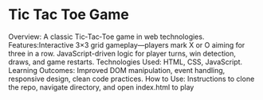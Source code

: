 # Tic Tac Toe Game
Overview: A classic Tic‑Tac‑Toe game in web technologies.
Features:Interactive 3×3 grid gameplay—players mark X or O aiming for three in a row.
JavaScript-driven logic for player turns, win detection, draws, and game restarts.
Technologies Used: HTML, CSS, JavaScript.
Learning Outcomes: Improved DOM manipulation, event handling, responsive design, clean code practices.
How to Use: Instructions to clone the repo, navigate directory, and open index.html to play
